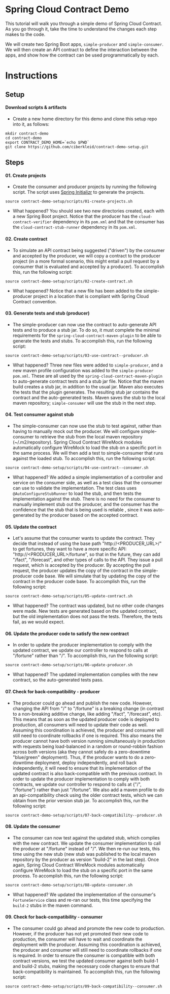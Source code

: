 # Spring Cloud Contract Demo

This tutorial will walk you through a simple demo of Spring Cloud Contract.
As you go through it, take the time to understand the changes each step makes to the code.

We will create two Spring Boot apps, `simple-producer` and `simple-consumer`.
We will then create an API contract to define the interaction between the apps, and show how the contract can be used programmatically by each.

# Instructions

## Setup

#### Download scripts & artifacts
- Create a new home directory for this demo and clone this setup repo into it, as follows:
```
mkdir contract-demo
cd contract-demo
export CONTRACT_DEMO_HOME=`echo $PWD`
git clone https://github.com/ciberkleid/contract-demo-setup.git
```

## Steps

#### 01. Create projects
- Create the consumer and producer projects by running the following script.
The script uses [Spring Initializr](https://start.spring.io) to generate the projects.
```
source contract-demo-setup/scripts/01-create-projects.sh
```
- What happened? You should see two new directories created, each with a new Spring Boot project.
Notice that the producer has the `cloud-contract-verifier` dependency in its `pom.xml` and that the consumer has the `cloud-contract-stub-runner` dependency in its `pom.xml`.

#### 02. Create contract
- To simulate an API contract being suggested ("driven") by the consumer and accepted by the producer, we will copy a contract to the producer project (in a more formal scenario, this might entail a pull request by a consumer that is evaluated and accepted by a producer).
To accomplish this, run the following script:
```
source contract-demo-setup/scripts/02-create-contract.sh
```
- What happened? Notice that a new file has been added to the simple-producer project in a location that is compliant with Spring Cloud Contract convention.

#### 03. Generate tests and stub (producer)
- The simple-producer can now use the contract to auto-generate API tests and to produce a stub jar.
To do so, it must complete the minimal requirements for the `spring-cloud-contract-maven-plugin` to be able to generate the tests and stubs.
To accomplish this, run the following script:
```
source contract-demo-setup/scripts/03-use-contract--producer.sh
```
- What happened? Three new files were added to `simple-producer`, and a new maven profile configuration was added to the `simple-producer` `pom.xml`.
These are all used by the `spring-cloud-contract-maven-plugin` to auto-generate contract tests and a stub jar file.
Notice that the maven build creates a stub jar, in addition to the usual jar.
Maven also executes the tests that the plugin generates.
The resulting stub jar contains the contract and the auto-generated tests.
Maven saves the stub to the local maven repository; `simple-consumer` will use the stub in the next step.

#### 04. Test consumer against stub
- The simple-consumer can now use the stub to test against, rather than having to manually mock out the producer.
We will configure simple-consumer to retrieve the stub from the local maven repository (~/.m2/repository). Spring Cloud Contract WireMock modules automatically configure WireMock to load the stub on a specific port in the same process. We will then add a test to simple-consumer that runs against the loaded stub.
To accomplish this, run the following script:
```
source contract-demo-setup/scripts/04-use-contract--consumer.sh
```
- What happened? We added a simple implementation of a controller and service on the consumer side, as well as a test class that the consumer can use to validate the implementation. The test class uses `@AutoConfigureStubRunner` to load the stub, and then tests the implementation against the stub. 
There is no need for the consumer to manually implement stub out the producer, and the consumer has the confidence that the stub that is being used is reliable , since it was auto-generated by the producer based on the accepted contract.

#### 05. Update the contract
- Let's assume that the consumer wants to update the contract.
They decide that instead of using the base path "http://<PRODUCER_URL>/" to get fortunes, they want to have a more specific API: "http://<PRODUCER_URL>/fortune", so that in the future, they can add "/fact", "/forecast", and other types of calls to the API.
They issue a pull request, which is accepted by the producer.
By accepting the pull request, the producer updates the copy of the contract in the simple-producer code base. 
We will simulate that by updating the copy of the contract in the producer code base.
To accomplish this, run the following script:
```
source contract-demo-setup/scripts/05-update-contract.sh
```
- What happened? The contract was updated, but no other code changes were made. New tests are generated based on the updated contract, but the old implementation does not pass the tests. Therefore, the tests fail, as we would expect.

#### 06. Update the producer code to satisfy the new contract
- In order to update the producer implementation to comply with the updated contract, we update our controller to respond to calls at "/fortune" rather than "/".
To accomplish this, run the following script:
```
source contract-demo-setup/scripts/06-update-producer.sh
```
- What happened? The updated implementation complies with the new contract, so the auto-generated tests pass.

#### 07. Check for back-compatibility - producer
- The producer could go ahead and publish the new code.
However, changing the API from "/" to "/fortune" is a breaking change (in contrast to a non-breaking additive change, like adding "/fact", "/forecast", etc).
This means that as soon as the updated producer code is deployed to production, all consumers will need to update their code as well. 
Assuming this coordination is achieved, the producer and consumer will still need to coordinate rollbacks if one is required. 
This also means the producer cannot have both version running simultaneously in production with requests being load-balanced in a random or round-robbin fashion across both versions (aka they cannot safely do a zero-downtime "blue/green" deployment).
Thus, if the producer wants to do a zero-downtime deployment, deploy independently, and roll back independently, it will need to ensure that its implementation of the updated contract is also back-compatible with the previous contract.
In order to update the producer implementation to comply with both contracts, we update our controller to respond to calls at {"/", "/fortune"} rather than just "/fortune".
We also add a maven profile to do an api-compatibility check using the older contract tests, which we can obtain from the prior version stub jar.
To accomplish this, run the following script:
```
source contract-demo-setup/scripts/07-back-compatibility--producer.sh
```

#### 08. Update the consumer
- The consumer can now test against the updated stub, which complies with the new contract.
We update the consumer implementation to call the producer at "/fortune" instead of "/".
We then re-run our tests, this time using the new stub (new stub was published to the local maven repository by the producer as version "build-2" in the last step).
Once again, Spring Cloud Contract WireMock modules automatically configure WireMock to load the stub on a specific port in the same process.
To accomplish this, run the following script:
```
source contract-demo-setup/scripts/08-update-consumer.sh
```
- What happened? We updated the implementation of the consumer's `FortuneService` class and re-ran our tests, this time specifying the `build-2` stubs in the maven command.

#### 09. Check for back-compatibility - consumer
- The consumer could go ahead and promote the new code to production.
However, if the producer has not yet promoted their new code to production, the consumer will have to wait and coordinate the deployment with the producer.
Assuming this coordination is achieved, the producer and consumer will still need to coordinate rollbacks if one is required.
In order to ensure the consumer is compatible with both contract versions, we test the updated consumer against both build-1 and build-2 stubs, making the necessary code changes to ensure that back-compatibility is maintained.
To accomplish this, run the following script:
```
source contract-demo-setup/scripts/09-back-compatibility--consumer.sh
```
